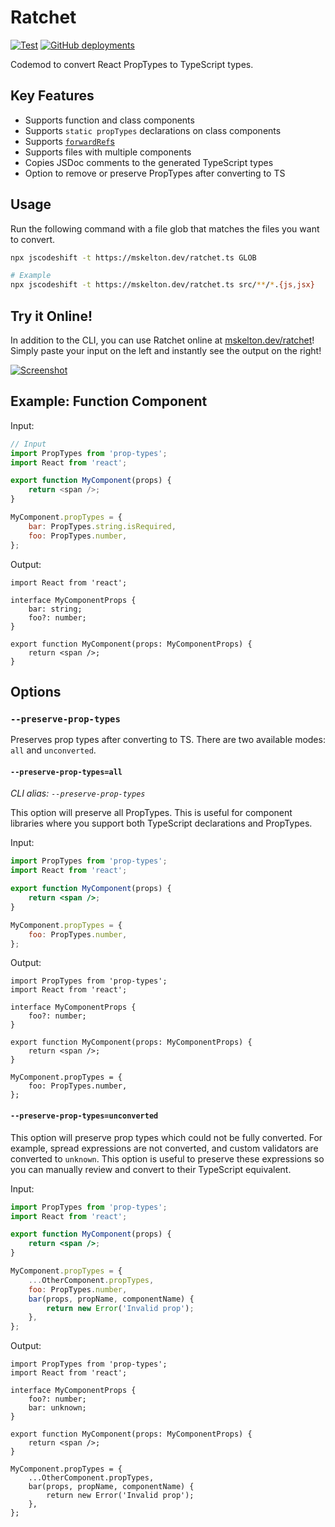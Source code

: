 # Ratchet

[![Test](https://github.com/mskelton/ratchet/workflows/Test/badge.svg?branch=main)](https://github.com/mskelton/ratchet/actions?query=workflow%3ATest)
[![GitHub deployments](https://img.shields.io/github/deployments/mskelton/ratchet/production?label=Deploy)](https://prop-types.vercel.app)

Codemod to convert React PropTypes to TypeScript types.

## Key Features

-   Supports function and class components
-   Supports `static propTypes` declarations on class components
-   Supports [`forwardRef`s](https://reactjs.org/docs/forwarding-refs.html)
-   Supports files with multiple components
-   Copies JSDoc comments to the generated TypeScript types
-   Option to remove or preserve PropTypes after converting to TS

## Usage

Run the following command with a file glob that matches the files you want to
convert.

```bash
npx jscodeshift -t https://mskelton.dev/ratchet.ts GLOB

# Example
npx jscodeshift -t https://mskelton.dev/ratchet.ts src/**/*.{js,jsx}
```

## Try it Online!

In addition to the CLI, you can use Ratchet online at
[mskelton.dev/ratchet](https://mskelton.dev/ratchet)! Simply paste your input on
the left and instantly see the output on the right!

[![Screenshot](web/screenshot.png?v=1)](https://mskelton.dev/ratchet)

## Example: Function Component

Input:

```javascript
// Input
import PropTypes from 'prop-types';
import React from 'react';

export function MyComponent(props) {
	return <span />;
}

MyComponent.propTypes = {
	bar: PropTypes.string.isRequired,
	foo: PropTypes.number,
};
```

Output:

```tsx
import React from 'react';

interface MyComponentProps {
	bar: string;
	foo?: number;
}

export function MyComponent(props: MyComponentProps) {
	return <span />;
}
```

## Options

### `--preserve-prop-types`

Preserves prop types after converting to TS. There are two available modes:
`all` and `unconverted`.

#### `--preserve-prop-types=all`

_CLI alias: `--preserve-prop-types`_

This option will preserve all PropTypes. This is useful for component libraries
where you support both TypeScript declarations and PropTypes.

Input:

```jsx
import PropTypes from 'prop-types';
import React from 'react';

export function MyComponent(props) {
	return <span />;
}

MyComponent.propTypes = {
	foo: PropTypes.number,
};
```

Output:

```tsx
import PropTypes from 'prop-types';
import React from 'react';

interface MyComponentProps {
	foo?: number;
}

export function MyComponent(props: MyComponentProps) {
	return <span />;
}

MyComponent.propTypes = {
	foo: PropTypes.number,
};
```

#### `--preserve-prop-types=unconverted`

This option will preserve prop types which could not be fully converted. For
example, spread expressions are not converted, and custom validators are
converted to `unknown`. This option is useful to preserve these expressions so
you can manually review and convert to their TypeScript equivalent.

Input:

```jsx
import PropTypes from 'prop-types';
import React from 'react';

export function MyComponent(props) {
	return <span />;
}

MyComponent.propTypes = {
	...OtherComponent.propTypes,
	foo: PropTypes.number,
	bar(props, propName, componentName) {
		return new Error('Invalid prop');
	},
};
```

Output:

```tsx
import PropTypes from 'prop-types';
import React from 'react';

interface MyComponentProps {
	foo?: number;
	bar: unknown;
}

export function MyComponent(props: MyComponentProps) {
	return <span />;
}

MyComponent.propTypes = {
	...OtherComponent.propTypes,
	bar(props, propName, componentName) {
		return new Error('Invalid prop');
	},
};
```
